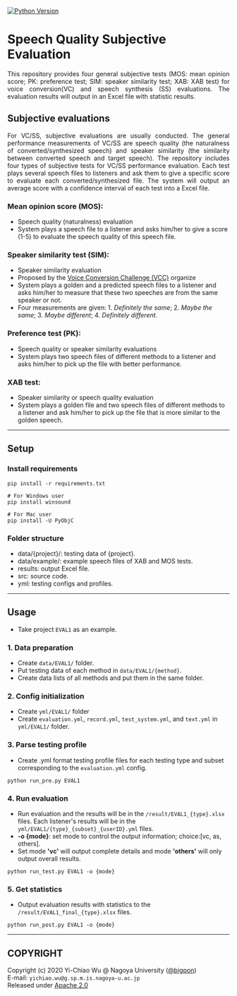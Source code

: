 [![Python Version](https://img.shields.io/badge/Python-3.5%2C%203.6-green.svg)](https://img.shields.io/badge/Python-3.5%2C%203.6-green.svg)


Speech Quality Subjective Evaluation
======

<p align="justify"> This repository provides four general subjective tests (MOS: mean opinion score; PK: preference test; SIM: speaker similarity test; XAB: XAB test) for voice conversion(VC) and speech synthesis (SS) evaluations. The evaluation results will output in an Excel file with statistic results. </p>  

## Subjective evaluations

<p align="justify"> For VC/SS, subjective evaluations are usually conducted. The general performance measurements of VC/SS are speech quality (the naturalness of converted/synthesized speech) and speaker similarity (the similarity between converted speech and target speech). The repository includes four types of subjective tests for VC/SS performance evaluation. Each test plays several speech files to listeners and ask them to give a specific score to evaluate each converted/synthesized file. The system will output an average score with a confidence interval of each test into a Excel file. </p>

### Mean opinion score (MOS):

- Speech quality (naturalness) evaluation
- System plays a speech file to a listener and asks him/her to give a score (1-5) to evaluate the speech quality of this speech file. 

### Speaker similarity test (SIM):

- Speaker similarity evaluation
- Proposed by the [Voice Conversion Challenge (VCC)](http://www.vc-challenge.org/) organize
- System plays a golden and a predicted speech files to a listener and asks him/her to measure that these two speeches are from the same speaker or not.  
- Four measurements are given: 1. *Definitely the same*; 2. *Maybe the same*; 3. *Maybe different*; 4. *Definitely different*.

### Preference test (PK):

- Speech quality or speaker similarity evaluations
- System plays two speech files of different methods to a listener and asks him/her to pick up the file with better performance.

### XAB test:

- Speaker similarity or speech quality evaluation
- System plays a golden file and two speech files of different methods to a listener and ask him/her to pick up the file that is more similar to the golden speech.

---
## Setup

### Install requirements

```
pip install -r requirements.txt

# For Windows user
pip install winsound

# For Mac user
pip install -U PyObjC 
```

### Folder structure

- data/{project}/: testing data of {project}.
- data/example/:  example speech files of XAB and MOS tests.
- results: output Excel file.
- src: source code.
- yml: testing configs and profiles.

---
## Usage
- Take project `EVAL1` as an example.

### 1. Data preparation
- Create `data/EVAL1/` folder.
- Put testing data of each method in `data/EVAL1/{method}`.
- Create data lists of all methods and put them in the same folder.

### 2. Config initialization
- Create `yml/EVAL1/`  folder
- Create `evaluation.yml`, `record.yml`, `test_system.yml`, and `text.yml` in `yml/EVAL1/` folder. 

### 3. Parse testing profile
- Create .yml format testing profile files for each testing type and subset corresponding to the `evaluation.yml` config. 
```
python run_pre.py EVAL1
```

### 4. Run evaluation
- Run evaluation and the results will be in the `/result/EVAL1_{type}.xlsx` files. Each listener's results will be in the `yml/EVAL1/{type}_{subset}_{userID}.yml` files.
- **-o {mode}**: set mode to control the output information; choice:[vc, as, others]. 
- Set mode **'vc'** will output complete details and mode **'others'** will only output overall results. 
```
python run_test.py EVAL1 -o {mode}
```

### 5. Get statistics
- Output evaluation results with statistics to the `/result/EVAL1_final_{type}.xlsx` files. 
```
python run_post.py EVAL1 -o {mode}
```

---
## COPYRIGHT

Copyright (c) 2020 Yi-Chiao Wu @ Nagoya University ([@bigpon](https://github.com/bigpon))  
E-mail: `yichiao.wu@g.sp.m.is.nagoya-u.ac.jp`  
Released under [Apache 2.0](http://www.apache.org/licenses/LICENSE-2.0)


